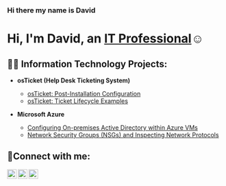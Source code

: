 ### Hi there my name is David

<h1>Hi, I'm David, an <a href="https://linkedin.com/in/Josh">IT Professional</a>☺</h1>

<h2>👨‍💻 Information Technology Projects:</h2>

- <b>osTicket (Help Desk Ticketing System)</b>

  - [osTicket: Post-Installation Configuration](https://github.com/Davidtorpey89/post-install-config)
  - [osTicket: Ticket Lifecycle Examples](https://github.com/Davidtorpey89/ticket-lifecycle)
- <b>Microsoft Azure</b>
  - [Configuring On-premises Active Directory within Azure VMs](https://github.com/Davidtorpey89/configure-ad)
  - [Network Security Groups (NSGs) and Inspecting Network Protocols](https://github.com/Davidtorpey89/azure-network-protocols)

<h2>🤳Connect with me:</h2>

[<img align="left" alt="Josh | Twitter" width="22px" src="https://cdn.jsdelivr.net/npm/simple-icons@v3/icons/twitter.svg" />][twitter]
[<img align="left" alt="Josh | LinkedIn" width="22px" src="https://cdn.jsdelivr.net/npm/simple-icons@v3/icons/linkedin.svg" />][linkedin]
[<img align="left" alt="Josh | Instagram" width="22px" src="https://cdn.jsdelivr.net/npm/simple-icons@v3/icons/instagram.svg" />][instagram]

[twitter]: https://twitter.com/Josh
[instagram]: https://www.instagram.com/Josh
[linkedin]: https://linkedin.com/in/Josh
